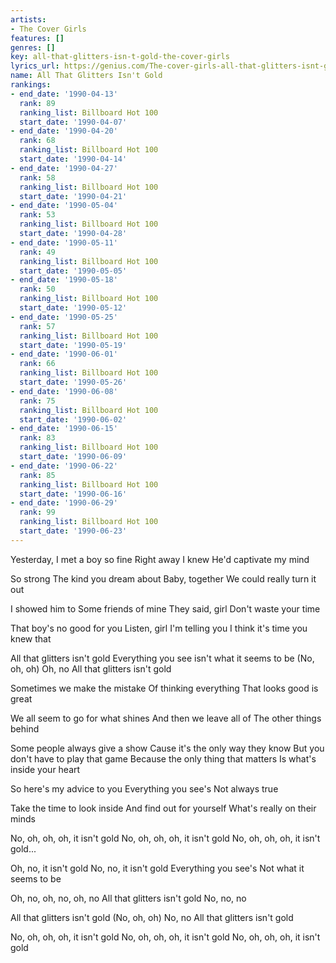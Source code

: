 ```yaml
---
artists:
- The Cover Girls
features: []
genres: []
key: all-that-glitters-isn-t-gold-the-cover-girls
lyrics_url: https://genius.com/The-cover-girls-all-that-glitters-isnt-gold-lyrics
name: All That Glitters Isn't Gold
rankings:
- end_date: '1990-04-13'
  rank: 89
  ranking_list: Billboard Hot 100
  start_date: '1990-04-07'
- end_date: '1990-04-20'
  rank: 68
  ranking_list: Billboard Hot 100
  start_date: '1990-04-14'
- end_date: '1990-04-27'
  rank: 58
  ranking_list: Billboard Hot 100
  start_date: '1990-04-21'
- end_date: '1990-05-04'
  rank: 53
  ranking_list: Billboard Hot 100
  start_date: '1990-04-28'
- end_date: '1990-05-11'
  rank: 49
  ranking_list: Billboard Hot 100
  start_date: '1990-05-05'
- end_date: '1990-05-18'
  rank: 50
  ranking_list: Billboard Hot 100
  start_date: '1990-05-12'
- end_date: '1990-05-25'
  rank: 57
  ranking_list: Billboard Hot 100
  start_date: '1990-05-19'
- end_date: '1990-06-01'
  rank: 66
  ranking_list: Billboard Hot 100
  start_date: '1990-05-26'
- end_date: '1990-06-08'
  rank: 75
  ranking_list: Billboard Hot 100
  start_date: '1990-06-02'
- end_date: '1990-06-15'
  rank: 83
  ranking_list: Billboard Hot 100
  start_date: '1990-06-09'
- end_date: '1990-06-22'
  rank: 85
  ranking_list: Billboard Hot 100
  start_date: '1990-06-16'
- end_date: '1990-06-29'
  rank: 99
  ranking_list: Billboard Hot 100
  start_date: '1990-06-23'
---
```

Yesterday, I met a boy so fine
Right away I knew
He'd captivate my mind

So strong
The kind you dream about
Baby, together
We could really turn it out

I showed him to
Some friends of mine
They said, girl
Don't waste your time

That boy's no good for you
Listen, girl
I'm telling you
I think it's time you knew that


All that glitters isn't gold
Everything you see isn't what it seems to be
(No, oh, oh)
Oh, no
All that glitters isn't gold


Sometimes we make the mistake
Of thinking everything
That looks good is great

We all seem to go for what shines
And then we leave all of
The other things behind

Some people always give a show
Cause it's the only way they know
But you don't have to play that game
Because the only thing that matters
Is what's inside your heart




So here's my advice to you
Everything you see's
Not always true

Take the time to look inside
And find out for yourself
What's really on their minds



No, oh, oh, oh, it isn't gold
No, oh, oh, oh, it isn't gold
No, oh, oh, oh, it isn't gold...

Oh, no, it isn't gold
No, no, it isn't gold
Everything you see's
Not what it seems to be

Oh, no, oh, no, oh, no
All that glitters isn't gold
No, no, no



All that glitters isn't gold
(No, oh, oh)
No, no
All that glitters isn't gold

No, oh, oh, oh, it isn't gold
No, oh, oh, oh, it isn't gold
No, oh, oh, oh, it isn't gold
